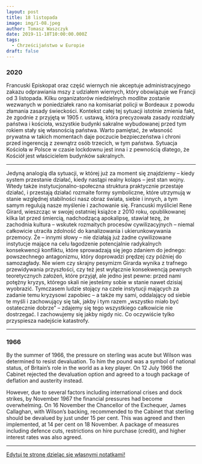 ```yaml
---
layout: post
title: 18 listopada
image: img/1-08.jpeg
author: Tomasz Waszczyk
date: 2019-11-18T10:00:00.000Z
tags:
  - Chrześcijaństwo w Europie
draft: false
---
```


### 2020

Francuski Episkopat oraz część wiernych nie akceptuje administracyjnego zakazu odprawiania mszy z udziałem wiernych, który obowiązuje we Francji od 3 listopada. Kilku organizatorów niedzielnych modlitw zostanie wezwanych w poniedziałek rano na komisariat policji w Bordeaux z powodu złamania zasady świeckości. 
Kontekst całej tej sytuacji istotnie zmienia fakt, że zgodnie z przyjętą w 1905 r. ustawą, która precyzowała zasady rozdziały państwa i kościoła, wszystkie budynki sakralne wybudowanej przed tym rokiem stały się własnością państwa.
Warto pamiętać, że własność prywatna w takich momentach daje poczucie bezpieczeństwa i chroni  przed ingerencją z zewnątrz osób trzecich, w tym państwa. Sytuacja Kościoła w Polsce w czasie lockdownu jest inna i z pewnością dlatego, że Kościół jest właścicielem budynków sakralnych.

---

Jedyną analogią dla sytuacji, w której już za moment się znajdziemy – kiedy system przestanie działać, kiedy nastąpi realny kolaps – jest stan wojny. Wtedy także instytucjonalno-społeczna struktura praktycznie przestaje działać, i przestają działać rozmaite formy symboliczne, które utrzymują w stanie względnej stabilności nasz obraz świata, siebie i innych, a tym samym regulują nasze myślenie i zachowanie się. 
Francuski myśliciel Rene Girard, wieszcząc w swojej ostatniej książce z 2010 roku, opublikowanej kilka lat przed śmiercią, nadchodzącą apokalipsę, stawiał tezę, że zachodnia kultura – wskutek rozmaitych procesów cywilizacyjnych – niemal całkowicie utraciła zdolność do kanalizowania i ukierunkowywania przemocy. Że – innymi słowy – nie działają już żadne cywilizowane instytucje mające na celu łagodzenie potencjalnie radykalnych konsekwencji konfliktu, które sprowadzają się jego zdaniem do jednego: powszechnego antagonizmu, który doprowadzi prędzej czy później do samozagłady. 
Nie wiem czy skrajny pesymizm Girarda wynika z trafnego przewidywania przyszłości, czy też jest wyłącznie konsekwencją pewnych teoretycznych założeń, które przyjął, ale jedno jest pewne: przed nami potężny kryzys, którego skali nie jesteśmy sobie w stanie nawet dzisiaj wyobrazić. 
Tymczasem ludzie stojący na czele instytucji mających za zadanie temu kryzysowi zapobiec – a także my sami, oddalający od siebie te myśli i zachowujący się tak, jakby i tym razem „wszystko miało być ostatecznie dobrze” – zdajemy się tego wszystkiego całkowicie nie dostrzegać. I zachowujemy się jakby nigdy nic. 
Co oczywiście tylko przyspiesza nadejście katastrofy.

---

### 1966

By the summer of 1966, the pressure on sterling was acute but Wilson was determined to resist devaluation. To him the pound was a symbol of national status, of Britain’s role in the world as a key player. On 12 July 1966 the Cabinet rejected the devaluation option and agreed to a tough package of deflation and austerity instead.

However, due to several factors including international crises and dock strikes, by November 1967 the financial pressures had become overwhelming. On 16 November the Chancellor of the Exchequer, James Callaghan, with Wilson’s backing, recommended to the Cabinet that sterling should be devalued by just under 15 per cent. This was agreed and then implemented, at 14 per cent on 18 November. A package of measures including defence cuts, restrictions on hire purchase (credit), and higher interest rates was also agreed.

---

<a href="https://github.com/TomaszWaszczyk/historia.waszczyk.com/edit/master/src/content/november-18.md" target="_blank">Edytuj tę stronę dzieląc się własnymi notatkami!</a>

